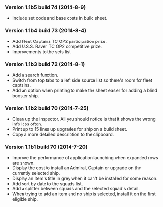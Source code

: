 ### Version 1.1b5 build 74 (2014-8-9)

* Include set code and base costs in build sheet.

### Version 1.1b4 build 73 (2014-8-4)

* Add Fleet Captains TC OP2 participation prize.
* Add U.S.S. Raven TC OP2 competitive prize.
* Improvements to the sets list.

### Version 1.1b3 build 72 (2014-8-1)

* Add a search function.
* Switch from top tabs to a left side source list so there's room for fleet captains.
* Add an option when printing to make the sheet easier for adding a blind booster ship.

### Version 1.1b2 build 70 (2014-7-25)

* Clean up the inspector. All you should notice is that it shows the wrong info less often.
* Print up to 15 lines up upgrades for ship on a build sheet.
* Copy a more detailed description to the clipboard.

### Version 1.1b1 build 70 (2014-7-20)

* Improve the performance of application launching when expanded rows are shown.
* Display the cost to install an Admiral, Captain or upgrade on the currently selected ship.
* Display an item's title in grey when it can't be installed for some reason.
* Add sort by date to the squads list.
* Add a splitter between squads and the selected squad's detail.
* When trying to add an item and no ship is selected, install it on the first eligible ship.

